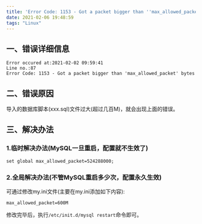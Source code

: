 ```yaml
---
title: 'Error Code: 1153 - Got a packet bigger than ''max_allowed_packet'' bytes'
date: 2021-02-06 19:48:59
tags: "Linux"
---
```


## 一、错误详细信息
```
Error occured at:2021-02-02 09:59:41
Line no.:87
Error Code: 1153 - Got a packet bigger than 'max_allowed_packet' bytes

```
<!--more-->
## 二、错误原因
导入的数据库脚本(xxx.sql)文件过大(超过几百M)，就会出现上面的错误。


## 三、解决办法

### 1.临时解决办法(MySQL一旦重启，配置就不生效了)
```
set global max_allowed_packet=524288000; 

```

### 2.全局解决办法(不管MySQL重启多少次，配置永久生效)
可通过修改my.ini文件(主要在my.ini添加如下内容):
```
max_allowed_packet=600M

```

修改完毕后，执行`/etc/init.d/mysql restart`命令即可。
